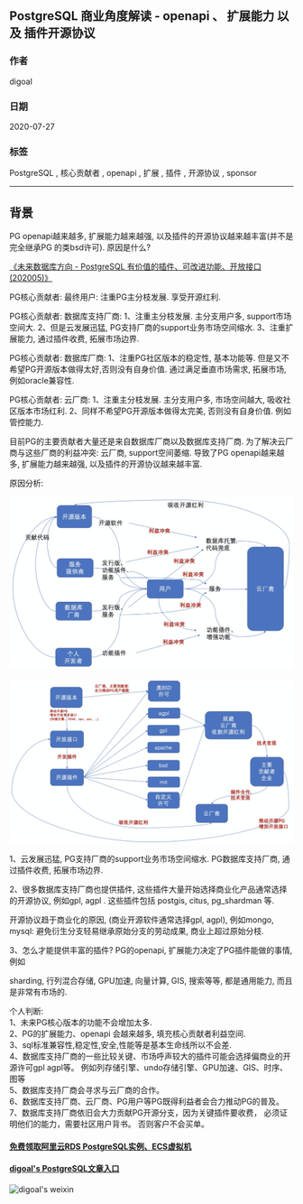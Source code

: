 ## PostgreSQL 商业角度解读 - openapi 、 扩展能力 以及 插件开源协议  
  
### 作者  
digoal  
  
### 日期  
2020-07-27  
  
### 标签  
PostgreSQL , 核心贡献者 , openapi , 扩展 , 插件 , 开源协议 , sponsor  
  
----  
  
## 背景  
PG openapi越来越多, 扩展能力越来越强, 以及插件的开源协议越来越丰富(并不是完全继承PG 的类bsd许可). 原因是什么?  
  
[《未来数据库方向 - PostgreSQL 有价值的插件、可改进功能、开放接口 (202005)》](../202005/20200527_06.md)    
  
PG核心贡献者: 最终用户: 注重PG主分枝发展. 享受开源红利.   
  
PG核心贡献者: 数据库支持厂商: 1、注重主分枝发展. 主分支用户多, support市场空间大. 2、但是云发展迅猛, PG支持厂商的support业务市场空间缩水. 3、注重扩展能力, 通过插件收费, 拓展市场边界.   
  
PG核心贡献者: 数据库厂商: 1、注重PG社区版本的稳定性, 基本功能等. 但是又不希望PG开源版本做得太好,否则没有自身价值. 通过满足垂直市场需求, 拓展市场, 例如oracle兼容性.   
  
PG核心贡献者: 云厂商: 1、注重主分枝发展. 主分支用户多, 市场空间越大, 吸收社区版本市场红利. 2、同样不希望PG开源版本做得太完美, 否则没有自身价值. 例如管控能力.   
  
目前PG的主要贡献者大量还是来自数据库厂商以及数据库支持厂商. 为了解决云厂商与这些厂商的利益冲突: 云厂商, support空间萎缩. 导致了PG openapi越来越多, 扩展能力越来越强, 以及插件的开源协议越来越丰富.  
  
原因分析:   
  
![pic](20200727_04_pic_001.png)  
  
![pic](20200727_04_pic_002.png)  
  
1、云发展迅猛, PG支持厂商的support业务市场空间缩水.  PG数据库支持厂商, 通过插件收费, 拓展市场边界.   
  
2、很多数据库支持厂商也提供插件, 这些插件大量开始选择商业化产品通常选择的开源协议, 例如gpl, agpl . 这些插件包括 postgis, citus, pg_shardman 等.  
  
开源协议趋于商业化的原因, (商业开源软件通常选择gpl, agpl), 例如mongo, mysql:  避免衍生分支轻易继承原始分支的劳动成果, 商业上超过原始分枝.   
  
3、怎么才能提供丰富的插件? PG的openapi, 扩展能力决定了PG插件能做的事情, 例如  
  
sharding, 行列混合存储, GPU加速, 向量计算, GIS, 搜索等等, 都是通用能力, 而且是非常有市场的.  
  
个人判断:   
1、未来PG核心版本的功能不会增加太多.   
2、PG的扩展能力、openapi 会越来越多, 填充核心贡献者利益空间.   
3、sql标准兼容性,稳定性,安全,性能等是基本生命线所以不会差.   
4、数据库支持厂商的一些比较关键、市场呼声较大的插件可能会选择偏商业的开源许可gpl agpl等。 例如列存储引擎、undo存储引擎、GPU加速、GIS、时序、图等      
5、数据库支持厂商会寻求与云厂商的合作。  
6、数据库支持厂商、云厂商、PG用户等PG既得利益者会合力推动PG的普及。   
7、数据库支持厂商依旧会大力贡献PG开源分支，因为关键插件要收费， 必须证明他们的能力，需要社区用户背书。 否则客户不会买单。  
  
  
  
    
  
#### [免费领取阿里云RDS PostgreSQL实例、ECS虚拟机](https://www.aliyun.com/database/postgresqlactivity "57258f76c37864c6e6d23383d05714ea")
  
  
#### [digoal's PostgreSQL文章入口](https://github.com/digoal/blog/blob/master/README.md "22709685feb7cab07d30f30387f0a9ae")
  
  
![digoal's weixin](../pic/digoal_weixin.jpg "f7ad92eeba24523fd47a6e1a0e691b59")
  
